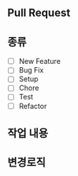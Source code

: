 ## Pull Request

## 종류

- [ ] New Feature
- [ ] Bug Fix
- [ ] Setup
- [ ] Chore
- [ ] Test
- [ ] Refactor

## 작업 내용


## 변경로직


